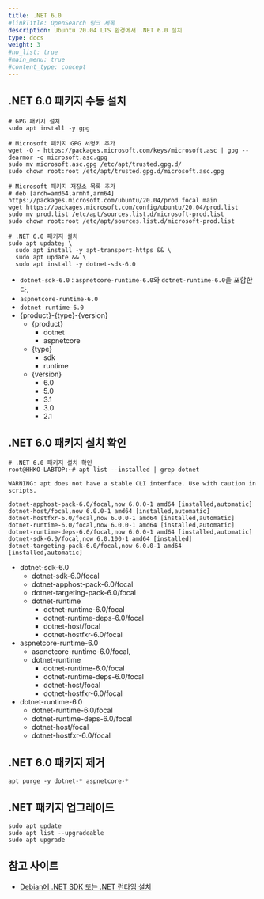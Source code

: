 ```yaml
---
title: .NET 6.0
#linkTitle: OpenSearch 링크 제목
description: Ubuntu 20.04 LTS 환경에서 .NET 6.0 설치
type: docs
weight: 3
#no_list: true
#main_menu: true
#content_type: concept
---
```


## .NET 6.0 패키지 수동 설치
```shell
# GPG 패키지 설치
sudo apt install -y gpg

# Microsoft 패키지 GPG 서명키 추가
wget -O - https://packages.microsoft.com/keys/microsoft.asc | gpg --dearmor -o microsoft.asc.gpg
sudo mv microsoft.asc.gpg /etc/apt/trusted.gpg.d/
sudo chown root:root /etc/apt/trusted.gpg.d/microsoft.asc.gpg

# Microsoft 패키지 저장소 목록 추가
# deb [arch=amd64,armhf,arm64] https://packages.microsoft.com/ubuntu/20.04/prod focal main
wget https://packages.microsoft.com/config/ubuntu/20.04/prod.list
sudo mv prod.list /etc/apt/sources.list.d/microsoft-prod.list
sudo chown root:root /etc/apt/sources.list.d/microsoft-prod.list

# .NET 6.0 패키지 설치
sudo apt update; \
  sudo apt install -y apt-transport-https && \
  sudo apt update && \
  sudo apt install -y dotnet-sdk-6.0
```
- `dotnet-sdk-6.0` : `aspnetcore-runtime-6.0`와 `dotnet-runtime-6.0`을 포함한다.
- `aspnetcore-runtime-6.0`
- `dotnet-runtime-6.0`
- {product}-{type}-{version}
  - {product}
    - dotnet
    - aspnetcore
  - {type}
    - sdk
    - runtime
  - {version}
    - 6.0
    - 5.0
    - 3.1
    - 3.0
    - 2.1

## .NET 6.0 패키지 설치 확인
```shell
# .NET 6.0 패키지 설치 확인
root@HHKO-LABTOP:~# apt list --installed | grep dotnet

WARNING: apt does not have a stable CLI interface. Use with caution in scripts.

dotnet-apphost-pack-6.0/focal,now 6.0.0-1 amd64 [installed,automatic]
dotnet-host/focal,now 6.0.0-1 amd64 [installed,automatic]
dotnet-hostfxr-6.0/focal,now 6.0.0-1 amd64 [installed,automatic]
dotnet-runtime-6.0/focal,now 6.0.0-1 amd64 [installed,automatic]
dotnet-runtime-deps-6.0/focal,now 6.0.0-1 amd64 [installed,automatic]
dotnet-sdk-6.0/focal,now 6.0.100-1 amd64 [installed]
dotnet-targeting-pack-6.0/focal,now 6.0.0-1 amd64 [installed,automatic]
```
- dotnet-sdk-6.0
  - dotnet-sdk-6.0/focal
  - dotnet-apphost-pack-6.0/focal
  - dotnet-targeting-pack-6.0/focal
  - dotnet-runtime
    - dotnet-runtime-6.0/focal
    - dotnet-runtime-deps-6.0/focal
    - dotnet-host/focal
    - dotnet-hostfxr-6.0/focal
- aspnetcore-runtime-6.0
  - aspnetcore-runtime-6.0/focal,
  - dotnet-runtime
    - dotnet-runtime-6.0/focal
    - dotnet-runtime-deps-6.0/focal
    - dotnet-host/focal
    - dotnet-hostfxr-6.0/focal
- dotnet-runtime-6.0
  - dotnet-runtime-6.0/focal
  - dotnet-runtime-deps-6.0/focal
  - dotnet-host/focal
  - dotnet-hostfxr-6.0/focal


## .NET 6.0 패키지 제거
```shell
apt purge -y dotnet-* aspnetcore-*
```

## .NET 패키지 업그레이드
```shell
sudo apt update
sudo apt list --upgradeable
sudo apt upgrade
```

## 참고 사이트
- [Debian에 .NET SDK 또는 .NET 런타임 설치](https://docs.microsoft.com/ko-kr/dotnet/core/install/linux-debian#unable-to-locate--some-packages-could-not-be-installed)